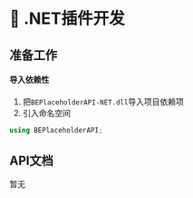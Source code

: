 # 📮 .NET插件开发

## 准备工作
#### 导入依赖性
1. 把`BEPlaceholderAPI-NET.dll`导入项目依赖项
2. 引入命名空间
```c#
using BEPlaceholderAPI;
```
## API文档

暂无